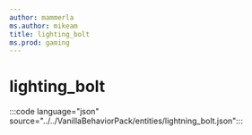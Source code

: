 ```yaml
---
author: mammerla
ms.author: mikeam
title: lighting_bolt
ms.prod: gaming
---
```


# lighting_bolt

:::code language="json" source="../../VanillaBehaviorPack/entities/lightning_bolt.json":::
